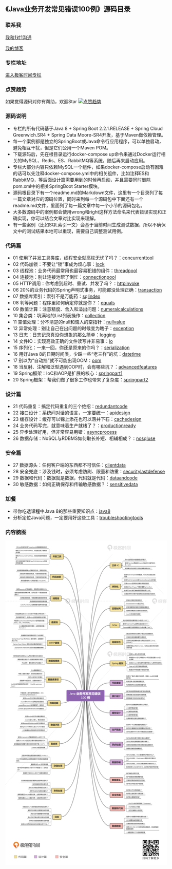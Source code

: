 ## 《Java业务开发常见错误100例》源码目录

### 联系我
[我和1对1沟通](https://www.zaih.com/falcon/mentors/2by2w5y2n80)

[我的博客](https://www.cnblogs.com/lovecindywang/)

### 专栏地址
[进入极客时间专栏](https://time.geekbang.org/column/intro/294?utm_term=zeus134KG&utm_source=blog&utm_medium=zhuye)

### 点赞趋势
如果觉得源码对你有帮助，欢迎Star
[![点赞趋势](https://starchart.cc/JosephZhu1983/java-common-mistakes.svg)](https://starchart.cc/JosephZhu1983/java-common-mistakes)
      
### 源码说明

- 专栏的所有代码基于Java 8 + Spring Boot 2.2.1.RELEASE + Spring Cloud Greenwich.SR4 + Spring Data Moore-SR4开发，基于Maven做依赖管理。
- 每一个案例都是独立的SpringBoot或Java命令行应用程序，可以单独启动，避免相互干扰，但是它们公用一个Maven POM。
- 下载源码后，先在根目录运行docker-compose up命令来通过Docker运行相关的MySQL、Redis、ES、RabbitMQ等系统，随后再来启动应用。
- 专栏大部分内容只依赖MySQL一个组件，如果docker-compose启动有困难的话可以先注释docker-compose.yml中的相关组件，比如注释ES和RabbitMQ，等后面设计篇需要用到的时候再启动，并且需要同时删除pom.xml中的相关SpringBoot Starter模块。
- 源码根目录下有一个readme.md的Markdown文件，这里有一个目录列了每一篇文章对应的源码位置，同时来到每一个源码包中下面还有一个readme.md文件，里面列了每一篇文章中每一个小节的源码包名。
- 大多数源码中的案例都会使用wrong和right这样方法命名来代表错误实现和正确实现，你可以结合文章对比实现来理解。
- 有一些案例（比如SQL索引一文）会基于当前时间生成测试数据，所以不确保文中的测试结果本地可以重现，需要自己调整测试用例。

### 代码篇

- 01 使用了并发工具类库，线程安全就高枕无忧了吗？：[concurrenttool](src/main/java/org/geekbang/time/commonmistakes/concurrenttool/)
- 02 代码加锁：不要让“锁”事成为烦心事：[lock](src/main/java/org/geekbang/time/commonmistakes/lock/)
- 03 线程池：业务代码最常用也最容易犯错的组件：[threadpool](src/main/java/org/geekbang/time/commonmistakes/threadpool/)
- 04 连接池：别让连接池帮了倒忙：[connectionpool](src/main/java/org/geekbang/time/commonmistakes/connectionpool/)
- 05 HTTP调用：你考虑到超时、重试、并发了吗？：[httpinvoke](src/main/java/org/geekbang/time/commonmistakes/httpinvoke/)
- 06 20%的业务代码的Spring声明式事务，可能都没处理正确：[transaction](src/main/java/org/geekbang/time/commonmistakes/transaction/)
- 07 数据库索引：索引不是万能药：[sqlindex](src/main/java/org/geekbang/time/commonmistakes/sqlindex/)
- 08 判等问题：程序里如何确定你就是你？：[equals](src/main/java/org/geekbang/time/commonmistakes/equals/)
- 09 数值计算：注意精度、舍入和溢出问题：[numeralcalculations](src/main/java/org/geekbang/time/commonmistakes/numeralcalculations/)
- 10 集合类：坑满地的List列表操作：[collection](src/main/java/org/geekbang/time/commonmistakes/collection/)
- 11 空值处理：分不清楚的null和恼人的空指针：[nullvalue](src/main/java/org/geekbang/time/commonmistakes/nullvalue/)
- 12 异常处理：别让自己在出问题的时候变为瞎子：[exception](src/main/java/org/geekbang/time/commonmistakes/exception/)
- 13 日志：日志记录真没你想象的那么简单：[logging](src/main/java/org/geekbang/time/commonmistakes/logging/)
- 14 文件IO：实现高效正确的文件读写并非易事：[io](src/main/java/org/geekbang/time/commonmistakes/io/)
- 15 序列化：一来一回，你还是原来的你吗？：[serialization](src/main/java/org/geekbang/time/commonmistakes/serialization/)
- 16 用好Java 8的日期时间类，少踩一些“老三样”的坑：[datetime](src/main/java/org/geekbang/time/commonmistakes/datetime/)
- 17 别以为“自动挡”就不可能出现OOM：[oom](src/main/java/org/geekbang/time/commonmistakes/oom/)
- 18 当反射、注解和泛型遇到OOP时，会有哪些坑？：[advancedfeatures](src/main/java/org/geekbang/time/commonmistakes/advancedfeatures/)
- 19 Spring框架：IoC和AOP是扩展的核心：[springpart1](src/main/java/org/geekbang/time/commonmistakes/springpart1/)
- 20 Spring框架：帮我们做了很多工作也带来了复杂度：[springpart2](src/main/java/org/geekbang/time/commonmistakes/springpart2/)

### 设计篇

- 21 代码重复：搞定代码重复的三个绝招：[redundantcode](src/main/java/org/geekbang/time/commonmistakes/redundantcode/)
- 22 接口设计：系统间对话的语言，一定要统一：[apidesign](src/main/java/org/geekbang/time/commonmistakes/apidesign/)
- 23 缓存设计：缓存可以锦上添花也可以落井下石：[cachedesign](src/main/java/org/geekbang/time/commonmistakes/cachedesign/)
- 24 业务代码写完，就意味着生产就绪了？：[productionready](src/main/java/org/geekbang/time/commonmistakes/productionready/)
- 25 异步处理好用，但非常容易用错：[asyncprocess](src/main/java/org/geekbang/time/commonmistakes/asyncprocess/)
- 26 数据存储：NoSQL与RDBMS如何取长补短、相辅相成？：[nosqluse](src/main/java/org/geekbang/time/commonmistakes/nosqluse/)

### 安全篇

- 27 数据源头：任何客户端的东西都不可信任：[clientdata](src/main/java/org/geekbang/time/commonmistakes/clientdata/)
- 28 安全兜底：涉及钱时，必须考虑防刷、限量和防重：[securitylastdefense](src/main/java/org/geekbang/time/commonmistakes/securitylastdefense/)
- 29 数据和代码：数据就是数据，代码就是代码：[dataandcode](src/main/java/org/geekbang/time/commonmistakes/dataandcode/)
- 30 敏感数据：如何正确保存和传输敏感数据？：[sensitivedata](src/main/java/org/geekbang/time/commonmistakes/sensitivedata/)

### 加餐

- 带你吃透课程中Java 8的那些重要知识点：[java8](src/main/java/org/geekbang/time/commonmistakes/java8/)
- 分析定位Java问题，一定要用好这些工具：[troubleshootingtools](src/main/java/org/geekbang/time/commonmistakes/troubleshootingtools/)

### 内容脑图

![](脑图.jpeg)
